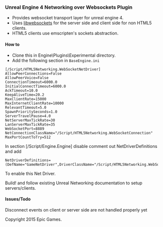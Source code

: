 ### Unreal Engine 4 Networking over Websockets Plugin 

- Provides websocket transport layer for unreal engine 4. 
- Uses [libwebsockets](http://libwebsockets.org) for the server side and client side for non HTML5 clients.  
- HTML5 clients use emscripten's sockets abstraction. 

#### How to

- Clone this in Engine\Plugins\Experimental directory. 
- Add the following section in `BaseEngine.ini`
```
[/Script/HTML5Networking.WebSocketNetDriver]
AllowPeerConnections=False
AllowPeerVoice=False
ConnectionTimeout=6000.0
InitialConnectTimeout=6000.0
AckTimeout=10.0
KeepAliveTime=20.2
MaxClientRate=15000
MaxInternetClientRate=10000
RelevantTimeout=5.0
SpawnPrioritySeconds=1.0
ServerTravelPause=4.0
NetServerMaxTickRate=30
LanServerMaxTickRate=35
WebSocketPort=8889
NetConnectionClassName="/Script/HTML5Networking.WebSocketConnection"
MaxPortCountToTry=512
```
In section [/Script/Engine.Engine] disable comment out NetDriverDefinitions and add 
```
NetDriverDefinitions=(DefName="GameNetDriver",DriverClassName="/Script/HTML5Networking.WebSocketNetDriver",DriverClassNameFallback="/Script/HTML5Networking.IpNetDriver")
```
To enable this Net Driver. 

Build! and follow existing Unreal Networking documentation to setup servers/clients.

#### Issues/Todo 

Disconnect events on client or server side are not handled properly yet 

Copyright 2015 Epic Games. 
